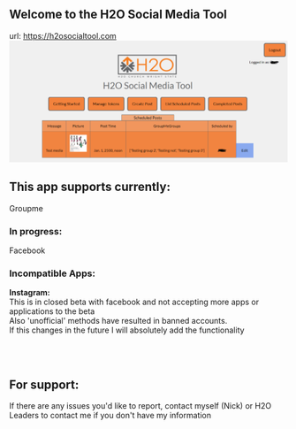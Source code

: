 ## Welcome to the H2O Social Media Tool
url: https://h2osocialtool.com
<br>
![Capture.PNG](.idea/Capture.PNG)
<br>
<h2>This app supports currently: </h2>
Groupme<br>
<h3>In progress: </h3>
Facebook <br>

<h3>Incompatible Apps:</h3>
<b>Instagram: </b><br>
This is in closed beta with facebook and not accepting more apps or applications to the beta <br>
Also 'unofficial' methods have resulted in banned accounts.<br>
  If this changes in the future I will absolutely add the functionality<br>


<br><br>
<h2>For support: </h2>
If there are any issues you'd like to report, contact myself (Nick) or H2O Leaders to contact me if you don't have my information


